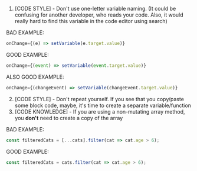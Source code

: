 1. [CODE STYLE] - Don't use one-letter variable naming. (It could be confusing for another developer, who reads your code. Also, it would really hard to find this variable in the code editor using search)

BAD EXAMPLE:
```jsx
onChange={(e) => setVariable(e.target.value)}
```

GOOD EXAMPLE:
```jsx
onChange={(event) => setVariable(event.target.value)}
```


ALSO GOOD EXAMPLE:
```jsx
onChange={(changeEvent) => setVariable(changeEvent.target.value)}
```

2. [CODE STYLE] - Don't repeat yourself. If you see that you copy/paste some block code, maybe, it's time to create a separate variable/function
3. [CODE KNOWLEDGE] - If you are using a non-mutating array method, you **don't** need to create a copy of the array

BAD EXAMPLE:
```jsx
const filteredCats = [...cats].filter(cat => cat.age > 6);
```

GOOD EXAMPLE:
```jsx
const filteredCats = cats.filter(cat => cat.age > 6);
```
